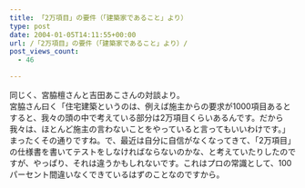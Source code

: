 ```yaml
---
title: 「2万項目」の要件（「建築家であること」より）
type: post
date: 2004-01-05T14:11:55+00:00
url: /「2万項目」の要件（「建築家であること」より）/
post_views_count:
  - 46

---
```

同じく、宮脇檀さんと吉田あこさんの対談より。  
宮脇さん曰く「住宅建築というのは、例えば施主からの要求が1000項目あるとすると、我々の頭の中で考えている部分は2万項目くらいあるんです。だから我々は、ほとんど施主の言わないことをやっていると言ってもいいわけです。」  
まったくその通りですね。で、最近は自分に自信がなくなってきて、「2万項目」の仕様書を書いてテストをしなければならないのかな、と考えていたりしたのですが、やっぱり、それは違うかもしれないです。これはプロの常識として、100パーセント間違いなくできているはずのことなのですから。